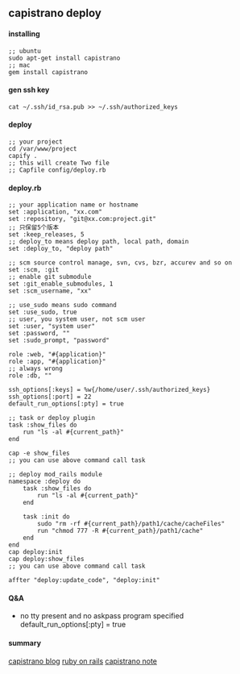 ## capistrano deploy

#### installing
	;; ubuntu
	sudo apt-get install capistrano
	;; mac
	gem install capistrano
	
#### gen ssh key
	cat ~/.ssh/id_rsa.pub >> ~/.ssh/authorized_keys

#### deploy
	;; your project 
	cd /var/www/project
	capify .
	;; this will create Two file
	;; Capfile config/deploy.rb

#### deploy.rb
	;; your application name or hostname
	set :application, "xx.com"
	set :repository, "git@xx.com:project.git"
	;; 只保留5个版本
	set :keep_releases, 5
	;; deploy_to means deploy path, local path, domain
	set :deploy_to, "deploy path"

	;; scm source control manage, svn, cvs, bzr, accurev and so on
	set :scm, :git
	;; enable git submodule
	set :git_enable_submodules, 1
	set :scm_username, "xx"
	
	;; use_sudo means sudo command
	set :use_sudo, true
	;; user, you system user, not scm user
	set :user, "system user"
	set :password, ""
	set :sudo_prompt, "password"

	role :web, "#{application}"
	role :app, "#{application}"
	;; always wrong
	role :db, ""
	
	ssh_options[:keys] = %w{/home/user/.ssh/authorized_keys}
	ssh_options[:port] = 22
	default_run_options[:pty] = true

	;; task or deploy plugin
	task :show_files do
		run "ls -al #{current_path}"
	end

	cap -e show_files
	;; you can use above command call task
	
	;; deploy mod_rails module
	namespace :deploy do
		task :show_files do
			run "ls -al #{current_path}"
		end
	
		task :init do
			sudo "rm -rf #{current_path}/path1/cache/cacheFiles"
			run "chmod 777 -R #{current_path}/path1/cache"
		end
	end
	cap deploy:init
	cap deploy:show_files
	;; you can use above command call task
	
	affter "deploy:update_code", "deploy:init"

#### Q&A
* no tty present and no askpass program specified
	default_run_options[:pty] = true

#### summary
[capistrano blog](http://cheat.errtheblog.com/s/capistrano/)
[ruby on rails](http://ihower.tw/rails3/deployment.html)
[capistrano note](http://blog.csdn.net/largetalk/article/details/6743090)